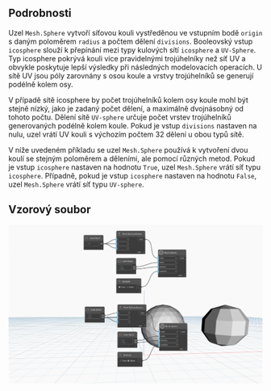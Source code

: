 ## Podrobnosti
Uzel `Mesh.Sphere` vytvoří síťovou kouli vystředěnou ve vstupním bodě `origin` s daným poloměrem `radius` a počtem dělení `divisions`. Booleovský vstup `icosphere` slouží k přepínání mezi typy kulových sítí `icosphere` a `UV-Sphere`. Typ icosphere pokrývá kouli více pravidelnými trojúhelníky než síť UV a obvykle poskytuje lepší výsledky při následných modelovacích operacích. U sítě UV jsou póly zarovnány s osou koule a vrstvy trojúhelníků se generují podélně kolem osy.

V případě sítě icosphere by počet trojúhelníků kolem osy koule mohl být stejně nízký, jako je zadaný počet dělení, a maximálně dvojnásobný od tohoto počtu. Dělení sítě `UV-sphere` určuje počet vrstev trojúhelníků generovaných podélně kolem koule. Pokud je vstup `divisions` nastaven na nulu, uzel vrátí UV kouli s výchozím počtem 32 dělení u obou typů sítě.

V níže uvedeném příkladu se uzel `Mesh.Sphere` používá k vytvoření dvou koulí se stejným poloměrem a děleními, ale pomocí různých metod. Pokud je vstup `icosphere` nastaven na hodnotu `True`, uzel `Mesh.Sphere` vrátí síť typu `icosphere`. Případně, pokud je vstup `icosphere` nastaven na hodnotu `False`, uzel `Mesh.Sphere` vrátí síť typu `UV-sphere`.

## Vzorový soubor

![Example](./Autodesk.DesignScript.Geometry.Mesh.Sphere_img.jpg)
